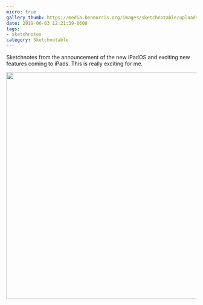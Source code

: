```yaml
---
micro: true
gallery_thumb: https://media.bennorris.org/images/sketchnotable/uploads/2019/8b3b6c74b2.jpg
date: 2019-06-03 12:21:39-0600
tags:
- sketchnotes
category: Sketchnotable
---
```


Sketchnotes from the announcement of the new iPadOS and exciting new features coming to iPads. This is really exciting for me.

<img src="https://media.bennorris.org/images/sketchnotable/uploads/2019/8b3b6c74b2.jpg" width="600" height="600" alt="" />